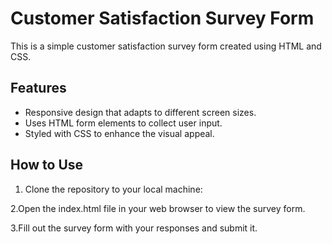 # Customer Satisfaction Survey Form

This is a simple customer satisfaction survey form created using HTML and CSS.

## Features

- Responsive design that adapts to different screen sizes.
- Uses HTML form elements to collect user input.
- Styled with CSS to enhance the visual appeal.

## How to Use

 1. Clone the repository to your local machine:

 2.Open the index.html file in your web browser to view the survey form.

 3.Fill out the survey form with your responses and submit it.
